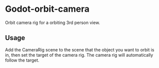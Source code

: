 # Godot-orbit-camera
 Orbit camera rig for a orbiting 3rd person view.
 
## Usage
Add the CameraRig scene to the scene that the object you want to orbit is in, then set the target of the camera rig.
The camera rig will automatically follow the target.
